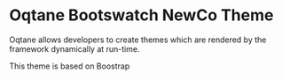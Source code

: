 # Oqtane Bootswatch NewCo Theme

Oqtane allows developers to create themes which are rendered by the framework dynamically at run-time. 

This theme is based on Boostrap